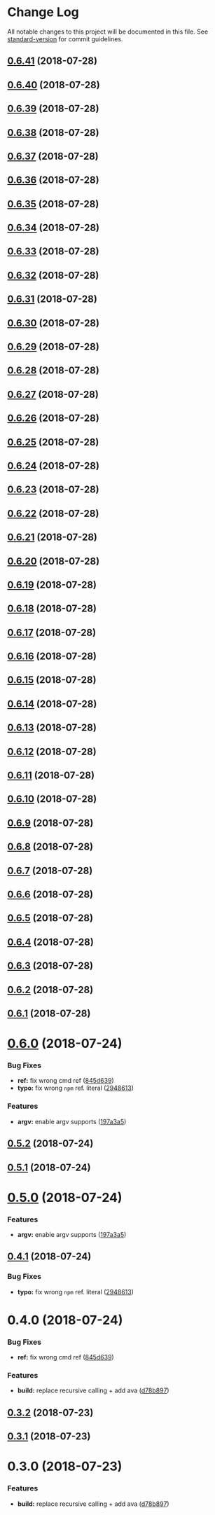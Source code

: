# Change Log

All notable changes to this project will be documented in this file. See [standard-version](https://github.com/conventional-changelog/standard-version) for commit guidelines.

<a name="0.6.41"></a>
## [0.6.41](https://github.com/jimzhan/sys-env/compare/v0.6.2...v0.6.41) (2018-07-28)



<a name="0.6.40"></a>
## [0.6.40](https://github.com/jimzhan/sys-env/compare/v0.6.2...v0.6.40) (2018-07-28)



<a name="0.6.39"></a>
## [0.6.39](https://github.com/jimzhan/sys-env/compare/v0.6.2...v0.6.39) (2018-07-28)



<a name="0.6.38"></a>
## [0.6.38](https://github.com/jimzhan/sys-env/compare/v0.6.2...v0.6.38) (2018-07-28)



<a name="0.6.37"></a>
## [0.6.37](https://github.com/jimzhan/sys-env/compare/v0.6.2...v0.6.37) (2018-07-28)



<a name="0.6.36"></a>
## [0.6.36](https://github.com/jimzhan/sys-env/compare/v0.6.2...v0.6.36) (2018-07-28)



<a name="0.6.35"></a>
## [0.6.35](https://github.com/jimzhan/sys-env/compare/v0.6.2...v0.6.35) (2018-07-28)



<a name="0.6.34"></a>
## [0.6.34](https://github.com/jimzhan/sys-env/compare/v0.6.2...v0.6.34) (2018-07-28)



<a name="0.6.33"></a>
## [0.6.33](https://github.com/jimzhan/sys-env/compare/v0.6.2...v0.6.33) (2018-07-28)



<a name="0.6.32"></a>
## [0.6.32](https://github.com/jimzhan/sys-env/compare/v0.6.2...v0.6.32) (2018-07-28)



<a name="0.6.31"></a>
## [0.6.31](https://github.com/jimzhan/sys-env/compare/v0.6.2...v0.6.31) (2018-07-28)



<a name="0.6.30"></a>
## [0.6.30](https://github.com/jimzhan/sys-env/compare/v0.6.2...v0.6.30) (2018-07-28)



<a name="0.6.29"></a>
## [0.6.29](https://github.com/jimzhan/sys-env/compare/v0.6.2...v0.6.29) (2018-07-28)



<a name="0.6.28"></a>
## [0.6.28](https://github.com/jimzhan/sys-env/compare/v0.6.2...v0.6.28) (2018-07-28)



<a name="0.6.27"></a>
## [0.6.27](https://github.com/jimzhan/sys-env/compare/v0.6.2...v0.6.27) (2018-07-28)



<a name="0.6.26"></a>
## [0.6.26](https://github.com/jimzhan/sys-env/compare/v0.6.2...v0.6.26) (2018-07-28)



<a name="0.6.25"></a>
## [0.6.25](https://github.com/jimzhan/sys-env/compare/v0.6.2...v0.6.25) (2018-07-28)



<a name="0.6.24"></a>
## [0.6.24](https://github.com/jimzhan/sys-env/compare/v0.6.2...v0.6.24) (2018-07-28)



<a name="0.6.23"></a>
## [0.6.23](https://github.com/jimzhan/sys-env/compare/v0.6.2...v0.6.23) (2018-07-28)



<a name="0.6.22"></a>
## [0.6.22](https://github.com/jimzhan/sys-env/compare/v0.6.2...v0.6.22) (2018-07-28)



<a name="0.6.21"></a>
## [0.6.21](https://github.com/jimzhan/sys-env/compare/v0.6.2...v0.6.21) (2018-07-28)



<a name="0.6.20"></a>
## [0.6.20](https://github.com/jimzhan/sys-env/compare/v0.6.2...v0.6.20) (2018-07-28)



<a name="0.6.19"></a>
## [0.6.19](https://github.com/jimzhan/sys-env/compare/v0.6.2...v0.6.19) (2018-07-28)



<a name="0.6.18"></a>
## [0.6.18](https://github.com/jimzhan/sys-env/compare/v0.6.2...v0.6.18) (2018-07-28)



<a name="0.6.17"></a>
## [0.6.17](https://github.com/jimzhan/sys-env/compare/v0.6.2...v0.6.17) (2018-07-28)



<a name="0.6.16"></a>
## [0.6.16](https://github.com/jimzhan/sys-env/compare/v0.6.2...v0.6.16) (2018-07-28)



<a name="0.6.15"></a>
## [0.6.15](https://github.com/jimzhan/sys-env/compare/v0.6.2...v0.6.15) (2018-07-28)



<a name="0.6.14"></a>
## [0.6.14](https://github.com/jimzhan/sys-env/compare/v0.6.2...v0.6.14) (2018-07-28)



<a name="0.6.13"></a>
## [0.6.13](https://github.com/jimzhan/sys-env/compare/v0.6.2...v0.6.13) (2018-07-28)



<a name="0.6.12"></a>
## [0.6.12](https://github.com/jimzhan/sys-env/compare/v0.6.2...v0.6.12) (2018-07-28)



<a name="0.6.11"></a>
## [0.6.11](https://github.com/jimzhan/sys-env/compare/v0.6.2...v0.6.11) (2018-07-28)



<a name="0.6.10"></a>
## [0.6.10](https://github.com/jimzhan/sys-env/compare/v0.6.2...v0.6.10) (2018-07-28)



<a name="0.6.9"></a>
## [0.6.9](https://github.com/jimzhan/sys-env/compare/v0.6.2...v0.6.9) (2018-07-28)



<a name="0.6.8"></a>
## [0.6.8](https://github.com/jimzhan/sys-env/compare/v0.6.2...v0.6.8) (2018-07-28)



<a name="0.6.7"></a>
## [0.6.7](https://github.com/jimzhan/sys-env/compare/v0.6.2...v0.6.7) (2018-07-28)



<a name="0.6.6"></a>
## [0.6.6](https://github.com/jimzhan/sys-env/compare/v0.6.2...v0.6.6) (2018-07-28)



<a name="0.6.5"></a>
## [0.6.5](https://github.com/jimzhan/sys-env/compare/v0.6.2...v0.6.5) (2018-07-28)



<a name="0.6.4"></a>
## [0.6.4](https://github.com/jimzhan/sys-env/compare/v0.6.2...v0.6.4) (2018-07-28)



<a name="0.6.3"></a>
## [0.6.3](https://github.com/jimzhan/sys-env/compare/v0.6.2...v0.6.3) (2018-07-28)



<a name="0.6.2"></a>
## [0.6.2](https://github.com/jimzhan/sys-env/compare/v0.6.1...v0.6.2) (2018-07-28)



<a name="0.6.1"></a>
## [0.6.1](https://github.com/jimzhan/sys-env/compare/v0.6.0...v0.6.1) (2018-07-28)



<a name="0.6.0"></a>
# [0.6.0](https://github.com/jimzhan/sys-env/compare/v0.3.2...v0.6.0) (2018-07-24)


### Bug Fixes

* **ref:** fix wrong cmd ref ([845d639](https://github.com/jimzhan/sys-env/commit/845d639))
* **typo:** fix wrong `npm` ref. literal ([2948613](https://github.com/jimzhan/sys-env/commit/2948613))


### Features

* **argv:** enable argv supports ([197a3a5](https://github.com/jimzhan/sys-env/commit/197a3a5))



<a name="0.5.2"></a>
## [0.5.2](https://github.com/jimzhan/sys-env/compare/v0.5.1...v0.5.2) (2018-07-24)



<a name="0.5.1"></a>
## [0.5.1](https://github.com/jimzhan/sys-env/compare/v0.5.0...v0.5.1) (2018-07-24)



<a name="0.5.0"></a>
# [0.5.0](https://github.com/jimzhan/sys-env/compare/v0.4.1...v0.5.0) (2018-07-24)


### Features

* **argv:** enable argv supports ([197a3a5](https://github.com/jimzhan/sys-env/commit/197a3a5))



<a name="0.4.1"></a>
## [0.4.1](https://github.com/jimzhan/sys-env/compare/v0.4.0...v0.4.1) (2018-07-24)


### Bug Fixes

* **typo:** fix wrong `npm` ref. literal ([2948613](https://github.com/jimzhan/sys-env/commit/2948613))



<a name="0.4.0"></a>
# 0.4.0 (2018-07-24)


### Bug Fixes

* **ref:** fix wrong cmd ref ([845d639](https://github.com/jimzhan/sys-env/commit/845d639))


### Features

* **build:** replace recursive calling + add ava ([d78b897](https://github.com/jimzhan/sys-env/commit/d78b897))



<a name="0.3.2"></a>
## [0.3.2](https://github.com/jimzhan/sys-env/compare/v0.3.1...v0.3.2) (2018-07-23)



<a name="0.3.1"></a>
## [0.3.1](https://github.com/jimzhan/sys-env/compare/v0.3.0...v0.3.1) (2018-07-23)



<a name="0.3.0"></a>
# 0.3.0 (2018-07-23)


### Features

* **build:** replace recursive calling + add ava ([d78b897](https://github.com/jimzhan/sys-env/commit/d78b897))
